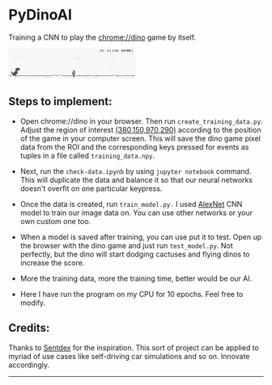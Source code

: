 # PyDinoAI

Training a CNN to play the [chrome://dino](chrome://dino) game by itself.

![Demo](https://raw.githubusercontent.com/Aniruddha-Tapas/PyDinoAI/master/dino.gif)

## Steps to implement: 

* Open chrome://dino in your browser. Then run `create_training_data.py`. Adjust the region of interest [(380,150,970,290)](https://github.com/Applied-Programming/PyDinoAI/blob/master/create_training_data.py#L64) according to the position of the game in your computer screen. This will save the dino game pixel data from the ROI and the corresponding keys pressed for events as tuples in a file called `training_data.npy`.

* Next, run the `check-data.ipynb` by using `jupyter notebook` command. This will duplicate the data and balance it so that our neural networks doesn't overfit on one particular keypress.

* Once the data is created, run `train_model.py.` I used [AlexNet](https://github.com/BVLC/caffe/tree/master/models/bvlc_alexnet) CNN model to train our image data on. You can use other networks or your own custom one too. 

* When a model is saved after training, you can use put it to test. Open up the browser with the dino game and just run `test_model.py`. Not perfectly, but the dino will start dodging cactuses and flying dinos to increase the score.

* More the training data, more the training time, better would be our AI.

* Here I have run the program on my CPU for 10 epochs. Feel free to modify.

## Credits:

Thanks to [Sentdex](https://github.com/Sentdex) for the inspiration. This sort of project can be applied to myriad of use cases like self-driving car simulations and so on. Innovate accordingly.

<hr>
